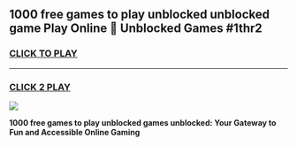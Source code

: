 
## 1000 free games to play unblocked unblocked game Play Online 👋 Unblocked Games #1thr2
<h3>
<a href="https://premium.freeplayer.one?title=1000_free_games_to_play_unblocked&ref=21F">CLICK TO PLAY</a></h3>
<hr>

<h3>
<a href="https://premium.freeplayer.one?title=1000_free_games_to_play_unblocked&ref=21F">CLICK 2 PLAY</a>
  
</h3>

<a href="https://premium.freeplayer.one?title=1000_free_games_to_play_unblocked&ref=21F/"><img src="https://clearcache.store/games.png"></a>


**1000 free games to play unblocked games unblocked: Your Gateway to Fun and Accessible Online Gaming**
